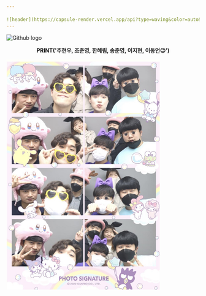 ```yaml
---

![header](https://capsule-render.vercel.app/api?type=waving&color=auto&height=300&section=header&text=LET%20ME%20INTRODUCE%20OURSELVES%20TO%20YOU&fontSize=35&animation=fadeIn&fontAlignY=38&desc=KNU%20Final%20Project%20-%20Team%20'machine129'&descAlignY=51&descAlign=62)
---
```




![Github logo]() 



__<p align='center'> PRINT('주현우, 조준영, 한혜림, 송준영, 이지현, 이동언😉') </p>__


<img src="https://github.com/knu-final-project/.github/blob/main/KakaoTalk_20220511_130012419.jpg?raw=true" alt="출퇴근길" width="400">

